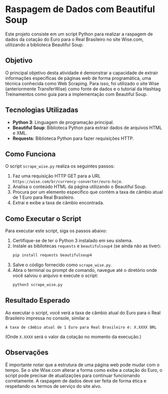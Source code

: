 # Raspagem de Dados com Beautiful Soup

Este projeto consiste em um script Python para realizar a raspagem de dados da cotação do Euro para o Real Brasileiro no site Wise.com, utilizando a biblioteca Beautiful Soup.

## Objetivo

O principal objetivo desta atividade é demonstrar a capacidade de extrair informações específicas de páginas web de forma programática, uma técnica conhecida como Web Scraping. Para isso, foi utilizado o site Wise (anteriormente TransferWise) como fonte de dados e o tutorial da Hashtag Treinamentos como guia para a implementação com Beautiful Soup.

## Tecnologias Utilizadas

*   **Python 3**: Linguagem de programação principal.
*   **Beautiful Soup**: Biblioteca Python para extrair dados de arquivos HTML e XML.
*   **Requests**: Biblioteca Python para fazer requisições HTTP.

## Como Funciona

O script `scrape_wise.py` realiza os seguintes passos:

1.  Faz uma requisição HTTP GET para a URL `https://wise.com/br/currency-converter/euro-hoje`.
2.  Analisa o conteúdo HTML da página utilizando o Beautiful Soup.
3.  Procura por um elemento específico que contém a taxa de câmbio atual de 1 Euro para Real Brasileiro.
4.  Extrai e exibe a taxa de câmbio encontrada.

## Como Executar o Script

Para executar este script, siga os passos abaixo:

1.  Certifique-se de ter o Python 3 instalado em seu sistema.
2.  Instale as bibliotecas `requests` e `beautifulsoup4` (se ainda não as tiver):
    ```bash
    pip install requests beautifulsoup4
    ```
3.  Salve o código fornecido como `scrape_wise.py`.
4.  Abra o terminal ou prompt de comando, navegue até o diretório onde você salvou o arquivo e execute o script:
    ```bash
    python3 scrape_wise.py
    ```

## Resultado Esperado

Ao executar o script, você verá a taxa de câmbio atual do Euro para o Real Brasileiro impressa no console, similar a:

```
A taxa de câmbio atual de 1 Euro para Real Brasileiro é: X.XXXX BRL
```

(Onde `X.XXXX` será o valor da cotação no momento da execução.)

## Observações

É importante notar que a estrutura de uma página web pode mudar com o tempo. Se o site Wise.com alterar a forma como exibe a cotação do Euro, o script pode precisar de atualizações para continuar funcionando corretamente. A raspagem de dados deve ser feita de forma ética e respeitando os termos de serviço do site alvo.


